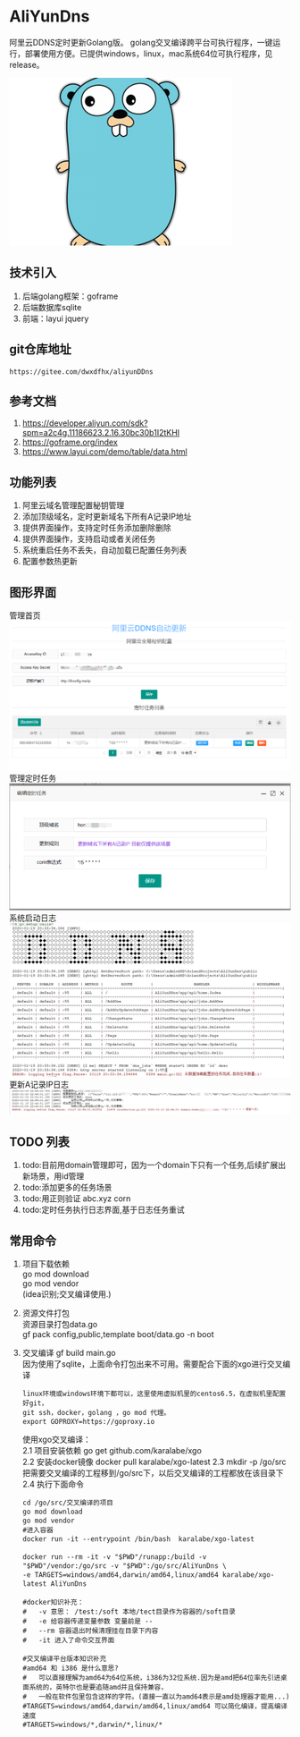 # AliYunDns
阿里云DDNS定时更新Golang版。
golang交叉编译跨平台可执行程序，一键运行，部署使用方便。已提供windows，linux，mac系统64位可执行程序，见release。


![golang](document/imgs/golang.jpg)

## 技术引入
1. 后端golang框架：goframe   
2. 后端数据库sqlite  
3. 前端：layui jquery

## git仓库地址
    https://gitee.com/dwxdfhx/aliyunDDns

## 参考文档
1. https://developer.aliyun.com/sdk?spm=a2c4g.11186623.2.16.30bc30b1I2tKHI  
2. https://goframe.org/index 	
3. https://www.layui.com/demo/table/data.html

## 功能列表
1. 阿里云域名管理配置秘钥管理
2. 添加顶级域名，定时更新域名下所有A记录IP地址
3. 提供界面操作，支持定时任务添加删除删除
4. 提供界面操作，支持启动或者关闭任务 
5. 系统重启任务不丢失，自动加载已配置任务列表    
6. 配置参数热更新

## 图形界面
   管理首页<br/>![首页](document/imgs/home.png)
   管理定时任务<br/>![管理定时任务](document/imgs/ddns2.png)
   系统启动日志<br/>![系统启动日志](document/imgs/s3.png)
   更新A记录IP日志<br/>![IP日志](document/imgs/runlog.png)

## TODO 列表
1. todo:目前用domain管理即可，因为一个domain下只有一个任务,后续扩展出新场景，用id管理   
2. todo:添加更多的任务场景
3. todo:用正则验证 abc.xyz corn
4. todo:定时任务执行日志界面,基于日志任务重试


## 常用命令
1. 项目下载依赖   
    go mod download  
    go mod vendor  
    (idea识别;交叉编译使用.)
2. 资源文件打包  
    资源目录打包data.go  
    gf pack config,public,template boot/data.go -n boot
3. 交叉编译
    gf build main.go  
    因为使用了sqlite，上面命令打包出来不可用。需要配合下面的xgo进行交叉编译

    ```
    linux环境或windows环境下都可以，这里使用虚拟机里的centos6.5，在虚拟机里配置好git，
    git ssh，docker，golang ，go mod 代理。
    export GOPROXY=https://goproxy.io
    ```

    使用xgo交叉编译：  
    2.1 项目安装依赖
    go get github.com/karalabe/xgo  
    2.2 安装docker镜像
    docker pull karalabe/xgo-latest
    2.3 mkdir -p /go/src
    把需要交叉编译的工程移到/go/src下，以后交叉编译的工程都放在该目录下
    2.4 执行下面命令

    ```
    cd /go/src/交叉编译的项目
    go mod download
    go mod vendor
    #进入容器
    docker run -it --entrypoint /bin/bash  karalabe/xgo-latest
    
    docker run --rm -it -v "$PWD"/runapp:/build -v "$PWD"/vendor:/go/src -v "$PWD":/go/src/AliYunDns \
    -e TARGETS=windows/amd64,darwin/amd64,linux/amd64 karalabe/xgo-latest AliYunDns
    
    #docker知识补充：
    #   -v 意思： /test:/soft 本地/tect目录作为容器的/soft目录
    #   -e 给容器传递变量参数 变量前是 --
    #   --rm 容器退出时候清理挂在目录下内容
    #   -it 进入了命令交互界面 
    
    #交叉编译平台版本知识补充
    #amd64 和 i386 是什么意思?
    #   可以直接理解为amd64为64位系统，i386为32位系统.因为是amd把64位率先引进桌面系统的，英特尔也是要追随amd并且保持兼容，
    #   一般在软件包里包含这样的字符。(直接一直以为amd64表示是amd处理器才能用...)
    #TARGETS=windows/amd64,darwin/amd64,linux/amd64 可以简化编译，提高编译速度
    #TARGETS=windows/*,darwin/*,linux/*
    ```